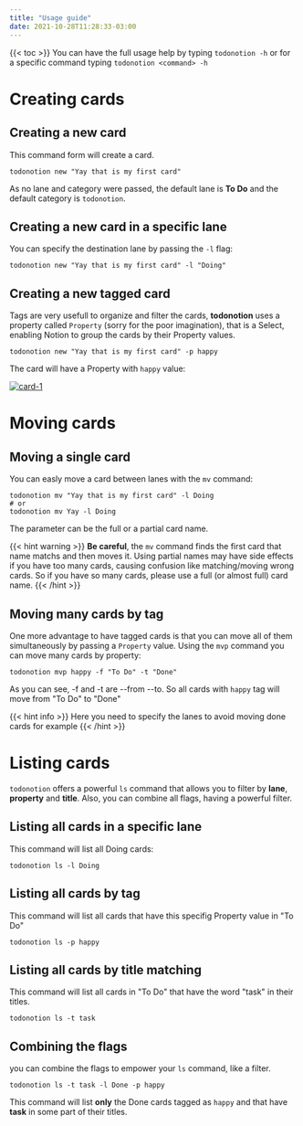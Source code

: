 ```yaml
---
title: "Usage guide"
date: 2021-10-28T11:28:33-03:00
---
```

{{< toc >}}
You can have the full usage help by typing `todonotion -h` or for a specific command typing `todonotion <command> -h`

# Creating cards

## Creating a new card

This command form will create a card.

    todonotion new "Yay that is my first card"

As no lane and category were passed, the default lane is **To Do** and the default category is `todonotion`.

## Creating a new card in a specific lane

You can specify the destination lane by passing the `-l` flag:

    todonotion new "Yay that is my first card" -l "Doing"

## Creating a new tagged card

Tags are very usefull to organize and filter the cards, **todonotion** uses a property called `Property` (sorry for the poor imagination), that is a Select, enabling Notion to group the cards by their Property values.

    todonotion new "Yay that is my first card" -p happy

The card will have a Property with `happy` value:

[![card-1](../../images/card1.png)](../../images/card1.png)

# Moving cards

## Moving a single card

You can easly move a card between lanes with the `mv` command:


    todonotion mv "Yay that is my first card" -l Doing
    # or
    todonotion mv Yay -l Doing

The parameter can be the full or a partial card name.

{{< hint warning >}}
**Be careful**, the `mv` command finds the first card that name matchs and then moves it. Using partial names may have side effects if you have too many cards, causing confusion like matching/moving wrong cards. So if you have so many cards, please use a full (or almost full) card name.
{{< /hint >}}

## Moving many cards by tag

One more advantage to have tagged cards is that you can move all of them simultaneously by passing a `Property` value.
Using the `mvp` command you can move many cards by property:

    todonotion mvp happy -f "To Do" -t "Done"

As you can see, -f and -t are --from --to. So all cards with `happy` tag will move from "To Do" to "Done"

{{< hint info >}}
Here you need to specify the lanes to avoid moving done cards for example
{{< /hint >}}

# Listing cards

`todonotion` offers a powerful `ls` command that allows you to filter by **lane**, **property** and **title**. Also, you can combine all flags, having a powerful filter.

## Listing all cards in a specific lane

This command will list all Doing cards:

    todonotion ls -l Doing


## Listing all cards by tag

This command will list all cards that have this specifig Property value in "To Do"

    todonotion ls -p happy


## Listing all cards by title matching

This command will list all cards in "To Do" that have the word "task" in their titles.

    todonotion ls -t task


## Combining the flags

you can combine the flags to empower your `ls` command, like a filter.

    todonotion ls -t task -l Done -p happy

This command will list **only** the Done cards tagged as `happy` and that have **task** in some part of their titles.
